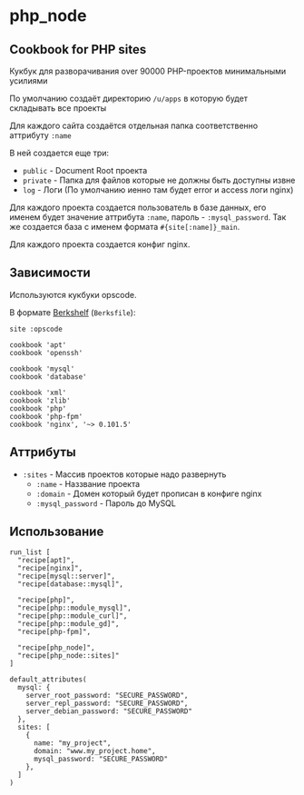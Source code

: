 # php_node
## Cookbook for PHP sites

Кукбук для разворачивания over 90000 PHP-проектов минимальными усилиями

По умолчанию создаёт директорию `/u/apps` в которую будет складывать все проекты

Для каждого сайта создаётся отдельная папка соответственно аттрибуту `:name`

В ней создается еще три:
  * `public` - Document Root проекта
  * `private` - Папка для файлов которые не должны быть доступны извне
  * `log` - Логи (По умолчанию иенно там будет error и access логи nginx)

Для каждого проекта создается пользователь в базе данных, его именем будет значение аттрибута `:name`, пароль - `:mysql_password`. Так же создается база с именем формата `#{site[:name]}_main`.

Для каждого проекта создается конфиг nginx.

## Зависимости

Используются кукбуки opscode.

В формате [Berkshelf](http://berkshelf.com/) (`Berksfile`):
```
site :opscode

cookbook 'apt'
cookbook 'openssh'

cookbook 'mysql'
cookbook 'database'

cookbook 'xml'
cookbook 'zlib'
cookbook 'php'
cookbook 'php-fpm'
cookbook 'nginx', '~> 0.101.5'
```

## Аттрибуты
  * `:sites` - Массив проектов которые надо развернуть
    * `:name` - Наззвание проекта
    * `:domain` - Домен который будет прописан в конфиге nginx
    * `:mysql_password` - Пароль до MySQL

## Использование
```
run_list [
  "recipe[apt]",
  "recipe[nginx]",
  "recipe[mysql::server]",
  "recipe[database::mysql]",

  "recipe[php]",
  "recipe[php::module_mysql]",
  "recipe[php::module_curl]",
  "recipe[php::module_gd]",
  "recipe[php-fpm]",

  "recipe[php_node]",
  "recipe[php_node::sites]"
]

default_attributes(
  mysql: {
    server_root_password: "SECURE_PASSWORD",
    server_repl_password: "SECURE_PASSWORD",
    server_debian_password: "SECURE_PASSWORD"
  },
  sites: [
    {
      name: "my_project",
      domain: "www.my_project.home",
      mysql_password: "SECURE_PASSWORD"
    },
  ]
)
```
